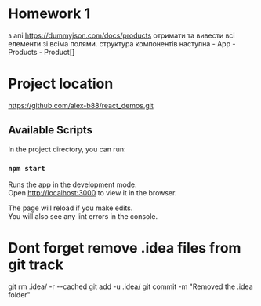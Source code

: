 # Homework 1
з апі https://dummyjson.com/docs/products отримати та вивести всі елементи зі всіма полями.
структура компонентів наступна -
App - Products - Product[]

# Project location
https://github.com/alex-b88/react_demos.git

## Available Scripts

In the project directory, you can run:

### `npm start`

Runs the app in the development mode.\
Open [http://localhost:3000](http://localhost:3000) to view it in the browser.

The page will reload if you make edits.\
You will also see any lint errors in the console.


# Dont forget remove .idea files from git track
git rm .idea/ -r --cached
git add -u .idea/
git commit -m "Removed the .idea folder"

